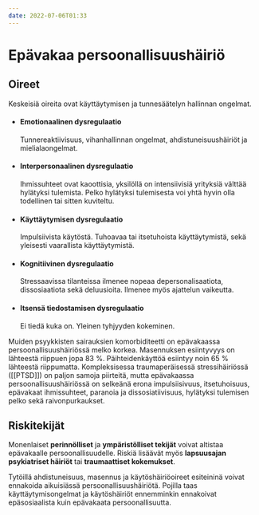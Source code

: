 ```yaml
---
date: 2022-07-06T01:33
---
```


# Epävakaa persoonallisuushäiriö

## Oireet
Keskeisiä oireita ovat käyttäytymisen ja tunnesäätelyn hallinnan ongelmat.

- #### Emotionaalinen dysregulaatio
	Tunnereaktiivisuus, vihanhallinnan ongelmat, ahdistuneisuushäiriöt ja mielialaongelmat. 
- #### Interpersonaalinen dysregulaatio
	Ihmissuhteet ovat kaoottisia, yksilöllä on intensiivisiä yrityksiä välttää hylätyksi tulemista. Pelko hylätyksi tulemisesta voi yhtä hyvin olla todellinen tai sitten kuviteltu.
- #### Käyttäytymisen dysregulaatio
	Impulsiivista käytöstä. Tuhoavaa tai itsetuhoista käyttäytymistä, sekä yleisesti vaarallista käyttäytymistä.
- #### Kognitiivinen dysregulaatio
	Stressaavissa tilanteissa ilmenee nopeaa depersonalisaatiota, dissosiaatiota sekä deluusioita. Ilmenee myös ajattelun vaikeutta.
- #### Itsensä tiedostamisen dysregulaatio
	Ei tiedä kuka on. Yleinen tyhjyyden kokeminen.

Muiden psyykkisten sairauksien komorbiditeetti on epävakaassa persoonallisuushäiriössä melko korkea. Masennuksen esiintyvyys on lähteestä riippuen jopa 83 %. Päihteidenkäyttöä esiintyy noin 65 % lähteestä riippumatta. Kompleksisessa traumaperäisessä stressihäiriössä ([[PTSD]]) on paljon samoja piirteitä, mutta epävakaassa persoonallisuushäiriössä on selkeänä erona impulsiisivuus, itsetuhoisuus, epävakaat ihmissuhteet, paranoia ja dissosiatiivisuus, hylätyksi tulemisen pelko sekä raivonpurkaukset.


## Riskitekijät
Monenlaiset __perinnölliset__ ja __ympäristölliset tekijät__ voivat altistaa epävakaalle persoonallisuudelle. Riskiä lisäävät myös __lapsuusajan psykiatriset häiriöt__ tai __traumaattiset kokemukset__.

Tytöillä ahdistuneisuus, masennus ja käytöshäiriöoireet esiteininä voivat ennakoida aikuisiässä persoonallisuushäiriötä. Pojilla taas käyttäytymisongelmat ja käytöshäiriöt ennemminkin ennakoivat epäsosiaalista kuin epävakaata persoonallisuutta.
